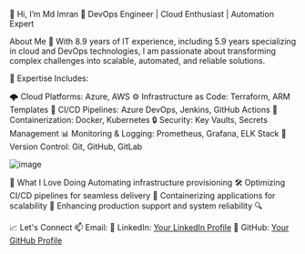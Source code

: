 👋 Hi, I’m Md Imran
🚀 DevOps Engineer | Cloud Enthusiast | Automation Expert


 About Me
🌟 With 8.9 years of IT experience, including 5.9 years specializing in cloud and DevOps technologies, I am passionate about transforming complex challenges into scalable, automated, and reliable solutions.

📌 Expertise Includes:

🌩️ Cloud Platforms: Azure, AWS
⚙️ Infrastructure as Code: Terraform, ARM Templates
🚀 CI/CD Pipelines: Azure DevOps, Jenkins, GitHub Actions
🐳 Containerization: Docker, Kubernetes
🔒 Security: Key Vaults, Secrets Management
📊 Monitoring & Logging: Prometheus, Grafana, ELK Stack
📁 Version Control: Git, GitHub, GitLab


![image](https://github.com/user-attachments/assets/923a2e60-112c-4036-a269-2d9f24b08489)

🌟 What I Love Doing
Automating infrastructure provisioning 🛠️
Optimizing CI/CD pipelines for seamless delivery 🔄
Containerizing applications for scalability 🐳
Enhancing production support and system reliability 🔍

📈 Let's Connect
📫 Email: 
🔗 LinkedIn: [Your LinkedIn Profile](https://www.linkedin.com/in/mdimran360/)
🌟 GitHub: [Your GitHub Profile](https://github.com/mdimran360/)
